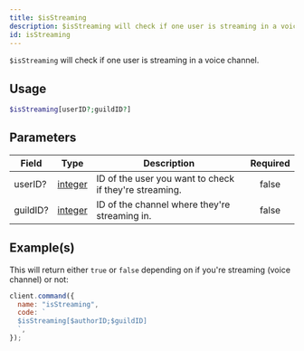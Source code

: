 ```yaml
---
title: $isStreaming
description: $isStreaming will check if one user is streaming in a voice channel.
id: isStreaming
---
```


`$isStreaming` will check if one user is streaming in a voice channel.

## Usage

```php
$isStreaming[userID?;guildID?]
```

## Parameters

| Field    | Type                                                                                                | Description                                            | Required |
| -------- | --------------------------------------------------------------------------------------------------- | ------------------------------------------------------ | :------: |
| userID?  | [integer](https://developer.mozilla.org/en-US/docs/Web/JavaScript/Reference/Global_Objects/Integer) | ID of the user you want to check if they're streaming. |  false   |
| guildID? | [integer](https://developer.mozilla.org/en-US/docs/Web/JavaScript/Reference/Global_Objects/Integer) | ID of the channel where they're streaming in.          |  false   |

## Example(s)

This will return either `true` or `false` depending on if you're streaming (voice channel) or not:

```javascript
client.command({
  name: "isStreaming",
  code: `
  $isStreaming[$authorID;$guildID]
  `,
});
```
